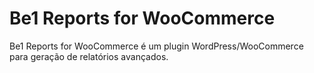 # Be1 Reports for WooCommerce
Be1 Reports for WooCommerce é um plugin WordPress/WooCommerce para geração de relatórios avançados.

